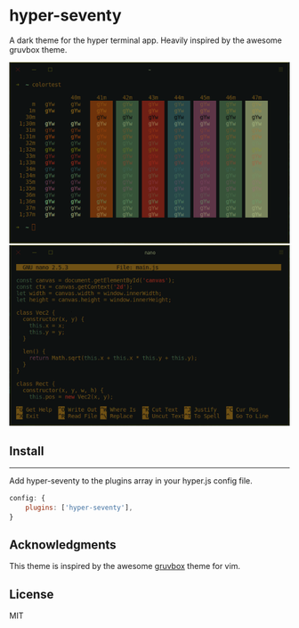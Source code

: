 # hyper-seventy

A dark theme for the hyper terminal app. Heavily inspired by the awesome gruvbox theme.

![preview image](https://github.com/DanJP2016/hyper-seventy/blob/master/preview.png)
![preview image2](https://github.com/DanJP2016/hyper-seventy/blob/master/screenshot.png)

## Install

---

Add hyper-seventy to the plugins array in your hyper.js config file.

```javascript
config: {
    plugins: ['hyper-seventy'],
}
```

## Acknowledgments

This theme is inspired by the awesome [gruvbox](https://github.com/morhetz/gruvbox) theme for vim.

## License

MIT

